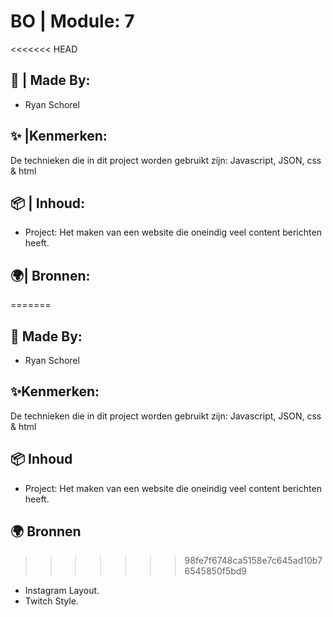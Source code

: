 # BO | Module: 7 
<<<<<<< HEAD
## 🧩 | Made By:
* Ryan Schorel 
## ✨ |Kenmerken:
De technieken die in dit project worden gebruikt zijn: Javascript, JSON, css & html
## 📦 | Inhoud:
* Project:
  Het maken van een website die oneindig veel content berichten heeft.
## 🌍| Bronnen:
=======
## 🧩 Made By:
* Ryan Schorel 
## ✨Kenmerken:
De technieken die in dit project worden gebruikt zijn: Javascript, JSON, css & html
## 📦 Inhoud
* Project:
  Het maken van een website die oneindig veel content berichten heeft.
## 🌍 Bronnen
>>>>>>> 98fe7f6748ca5158e7c645ad10b76545850f5bd9
* Instagram Layout.
* Twitch Style.

